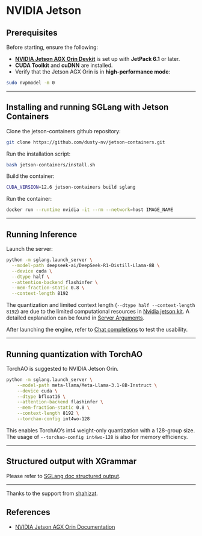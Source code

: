 # NVIDIA Jetson

## Prerequisites

Before starting, ensure the following:

* [**NVIDIA Jetson AGX Orin Devkit**](https://www.nvidia.com/en-us/autonomous-machines/embedded-systems/jetson-orin/) is set up with **JetPack 6.1** or later.
* **CUDA Toolkit** and **cuDNN** are installed.
* Verify that the Jetson AGX Orin is in **high-performance mode**:

```bash
sudo nvpmodel -m 0
```

***

## Installing and running SGLang with Jetson Containers

Clone the jetson-containers github repository:

```bash
git clone https://github.com/dusty-nv/jetson-containers.git
```

Run the installation script:

```bash
bash jetson-containers/install.sh
```

Build the container:

```bash
CUDA_VERSION=12.6 jetson-containers build sglang
```

Run the container:

```bash
docker run --runtime nvidia -it --rm --network=host IMAGE_NAME
```

***

## Running Inference

Launch the server:

```bash
python -m sglang.launch_server \
  --model-path deepseek-ai/DeepSeek-R1-Distill-Llama-8B \
  --device cuda \
  --dtype half \
  --attention-backend flashinfer \
  --mem-fraction-static 0.8 \
  --context-length 8192
```

The quantization and limited context length (`--dtype half --context-length 8192`) are due to the limited computational resources in [Nvidia jetson kit](https://www.nvidia.com/en-us/autonomous-machines/embedded-systems/jetson-orin/). A detailed explanation can be found in [Server Arguments](https://docs.sglang.ai/platforms/nvidia_jetson.html#../backend/server_arguments.md).

After launching the engine, refer to [Chat completions](https://docs.sglang.ai/backend/openai_api_completions.html#Usage) to test the usability.

***

## Running quantization with TorchAO

TorchAO is suggested to NVIDIA Jetson Orin.

```bash
python -m sglang.launch_server \
    --model-path meta-llama/Meta-Llama-3.1-8B-Instruct \
    --device cuda \
    --dtype bfloat16 \
    --attention-backend flashinfer \
    --mem-fraction-static 0.8 \
    --context-length 8192 \
    --torchao-config int4wo-128
```

This enables TorchAO’s int4 weight-only quantization with a 128-group size. The usage of `--torchao-config int4wo-128` is also for memory efficiency.

***

## Structured output with XGrammar

Please refer to [SGLang doc structured output](https://docs.sglang.ai/advanced_features/structured_outputs.html).

***

Thanks to the support from [shahizat](https://github.com/shahizat).

## References

* [NVIDIA Jetson AGX Orin Documentation](https://developer.nvidia.com/embedded/jetson-agx-orin)
